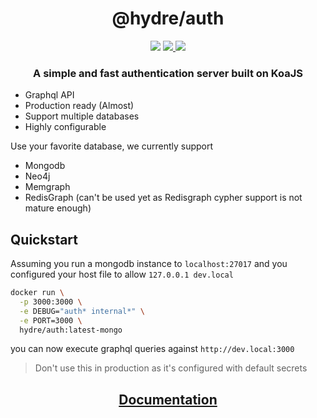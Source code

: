 <h1 align=center>@hydre/auth</h1>
<p align=center>
  <img src="https://img.shields.io/github/license/HydreIO/doubt.svg?style=for-the-badge" />
  <a href="https://hub.docker.com/r/hydre/auth">
    <img src="https://img.shields.io/docker/cloud/build/hydre/auth?logo=docker&style=for-the-badge" />
  </a>
  <a href="https://discord.gg/bRSpRpD">
    <img src="https://img.shields.io/discord/398114799776694272.svg?logo=discord&style=for-the-badge" />
  </a>
</p>

<h3 align=center>A simple and fast authentication server built on KoaJS</h3>

- Graphql API
- Production ready (Almost)
- Support multiple databases
- Highly configurable

Use your favorite database, we currently support

- Mongodb
- Neo4j
- Memgraph
- RedisGraph (can't be used yet as Redisgraph cypher support is not mature enough)


## Quickstart

Assuming you run a mongodb instance to `localhost:27017` and you configured your host file to allow `127.0.0.1 dev.local`
```sh
docker run \
  -p 3000:3000 \
  -e DEBUG="auth* internal*" \
  -e PORT=3000 \
  hydre/auth:latest-mongo
```

you can now execute graphql queries against `http://dev.local:3000`

> Don't use this in production as it's configured with default secrets

<a href="https://docs.auth.hydre.io/" target="_blank">
  <h2 align=center>Documentation</h3>
</a>